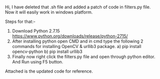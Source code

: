 Hi,
I have deleted that .sh file and added a patch of code in filters.py file. Now it will easily work in windows platform. 

Steps for that:-
1) Download Python 2.7.15 https://www.python.org/downloads/release/python-2715/
2) After installing python open CMD and in cmd type the following 2 commands for installing OpenCV & urllib3 package.
a) pip install opencv-python 
b) pip install urllib3
3) Finally now right click the filters.py file and open through python editor. And Run using F5 button.

Attached is the updated code for reference. 
